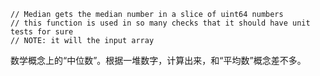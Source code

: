 ```
// Median gets the median number in a slice of uint64 numbers
// this function is used in so many checks that it should have unit tests for sure
// NOTE: it will the input array
```

数学概念上的“中位数”。根据一堆数字，计算出来，和“平均数”概念差不多。


